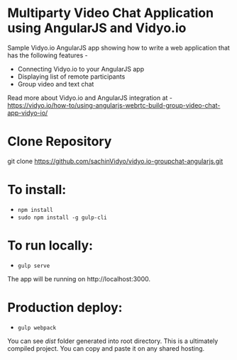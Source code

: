 # Multiparty Video Chat Application using AngularJS and Vidyo.io

Sample Vidyo.io AngularJS app showing how to write a web application that has the following features -
* Connecting Vidyo.io to your AngularJS app
* Displaying list of remote participants
* Group video and text chat

Read more about Vidyo.io and AngularJS integration at - 
https://vidyo.io/how-to/using-angularjs-webrtc-build-group-video-chat-app-vidyo-io/

# Clone Repository

git clone https://github.com/sachinVidyo/vidyo.io-groupchat-angularjs.git

# To install:

* `npm install`
* `sudo npm install -g gulp-cli`

# To run locally:
* `gulp serve`

The app will be running on http://localhost:3000.

# Production deploy:
* `gulp webpack`

You can see *dist* folder generated into root directory. This is a ultimately compiled project. You can copy and paste it on any shared hosting.

